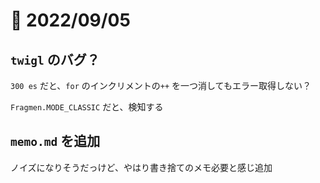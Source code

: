 # 📝 2022/09/05


## `twigl` のバグ？


`300 es` だと、`for` のインクリメントの`++` を一つ消してもエラー取得しない？

`Fragmen.MODE_CLASSIC` だと、検知する


## `memo.md` を追加

ノイズになりそうだっけど、やはり書き捨てのメモ必要と感じ追加

